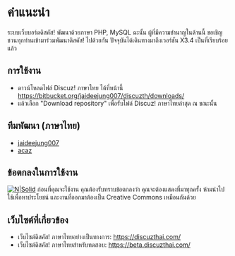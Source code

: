# คำแนะนำ #
ระบบเว็บบอร์ดดิสคัส! พัฒนาด้วยภาษา PHP, MySQL ฉะนั้น ผู้ที่มีความชำนาญในด้านนี้ ขอเชิญชวนทุกท่านเข้ามาร่วมพัฒนาดิสคัส! ไปด้วยกัน ปัจจุบันได้เดินทางมาถึงเวอร์ชัน X3.4 เป็นที่เรียบร้อยแล้ว

## การใช้งาน
* ดาวน์โหลดไฟล์ Discuz! ภาษาไทย ได้ที่หน้านี้ https://bitbucket.org/jaideejung007/discuzth/downloads/
* แล้วเลือก "Download repository" เพื่อรับไฟล์ Discuz! ภาษาไทยล่าสุด ณ ขณะนั้น

## ทีมพัฒนา (ภาษาไทย) 
* [jaideejung007](https://jaideejung007.ml)
* [acaz](https://discuzthai.com)

## ข้อตกลงในการใช้งาน
[![N|Solid](https://i.creativecommons.org/l/by-nc-sa/4.0/88x31.png)](http://creativecommons.org/licenses/by-nc-sa/4.0/)
ก่อนที่คุณจะใช้งาน คุณต้องรับทราบข้อตกลงว่า คุณจะต้องแสดงที่มาทุกครั้ง ห้ามนำไปใช้เพื่อหาประโยชน์ และงานที่ออกมาต้องเป็น Creative Commons เหมือนกันด้วย 

## เว็บไซต์ที่เกี่ยวข้อง 
* เว็บไซต์ดิสคัส! ภาษาไทยอย่างเป็นทางการ: https://discuzthai.com/
* เว็บไซต์ดิสคัส! ภาษาไทยสำหรับทดสอบ: https://beta.discuzthai.com/